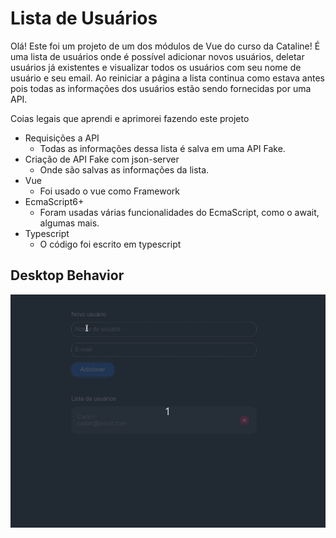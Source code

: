 # Lista de Usuários

Olá! Este foi um projeto de um dos módulos de Vue do curso da Cataline!
É uma lista de usuários onde é possível adicionar novos usuários, deletar usuários já existentes e visualizar todos os usuários com seu nome de usuário e seu email. Ao reiniciar a página a lista continua como estava antes pois todas as informações dos usuários estão sendo fornecidas por uma API.

Coias legais que aprendi e aprimorei fazendo este projeto

-   Requisições a API
    -  Todas as informações dessa lista é salva em uma API Fake.
-   Criação de API Fake com json-server
    -  Onde são salvas as informações da lista.
-   Vue
    -  Foi usado o vue como Framework
-   EcmaScript6+
    -  Foram usadas várias funcionalidades do EcmaScript, como o await, algumas mais.
-   Typescript
    - O código foi escrito em typescript

## [](https://github.com/pmenta/lista-de-usuarios/blob/main/github/desktop-behavior.gif?raw=true)Desktop Behavior

[![enter image description here](https://github.com/pmenta/lista-de-usuarios/blob/main/github/desktop-behavior.gif?raw=true)](https://github.com/pmenta/lista-de-usuarios/blob/main/github/desktop-behavior.gif?raw=true)
